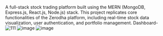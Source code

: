 A full-stack stock trading platform built using the MERN (MongoDB, Express.js, React.js, Node.js) stack. This project replicates core functionalities of the Zerodha platform, including real-time stock data visualization, user authentication, and portfolio management.
Dashboard-
![111](https://github.com/user-attachments/assets/c8705a16-7b3d-46d3-b3aa-2f8958017a18)
![image](https://github.com/user-attachments/assets/2f24aba3-0e9f-452b-aa77-f3ceb0a5040c)
![image](https://github.com/user-attachments/assets/3140fab7-cd9d-411e-961a-e2f527fd57ae)

